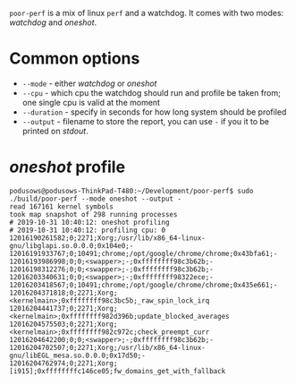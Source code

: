 `poor-perf` is a mix of linux `perf` and a watchdog. It comes with two modes: _watchdog_ and _oneshot_.

# Common options

- `--mode` - either _watchdog_ or _oneshot_
- `--cpu` - which cpu the watchdog should run and profile be taken from; one single cpu is valid at the moment
- `--duration` - specify in seconds for how long system should be profiled
- `--output` - filename to store the report, you can use `-` if you it to be printed on _stdout_.

# _oneshot_ profile

```
podusows@podusows-ThinkPad-T480:~/Development/poor-perf$ sudo ./build/poor-perf --mode oneshot --output -
read 167161 kernel symbols
took map snapshot of 298 running processes
# 2019-10-31 10:40:12: oneshot profiling
# 2019-10-31 10:40:12: profiling cpu: 0
12016190261582;0;2271;Xorg;/usr/lib/x86_64-linux-gnu/libglapi.so.0.0.0;0x104e0;-
12016191933767;0;10491;chrome;/opt/google/chrome/chrome;0x43bfa61;-
12016193986998;0;0;<swapper>;-;0xffffffff98c3b62b;-
12016198312276;0;0;<swapper>;-;0xffffffff98c3b62b;-
12016203340631;0;0;<swapper>;-;0xffffffff98322ece;-
12016203418567;0;10491;chrome;/opt/google/chrome/chrome;0x435e661;-
12016204371818;0;2271;Xorg;<kernelmain>;0xffffffff98c3bc5b;_raw_spin_lock_irq
12016204441737;0;2271;Xorg;<kernelmain>;0xffffffff982d396b;update_blocked_averages
12016204575503;0;2271;Xorg;<kernelmain>;0xffffffff982c972c;check_preempt_curr
12016204642200;0;0;<swapper>;-;0xffffffff98c3b62b;-
12016204702507;0;2271;Xorg;/usr/lib/x86_64-linux-gnu/libEGL_mesa.so.0.0.0;0x17d50;-
12016204762974;0;2271;Xorg;[i915];0xffffffffc146ce05;fw_domains_get_with_fallback
```

